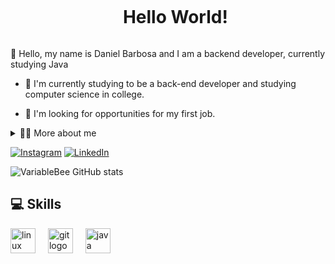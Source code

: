 <!--Title-->

<div id="user-content-toc">
  <ul align="center">
    <summary><h1 style="display: inline-block">Hello World!</h1></summary>
</div>

<!-- Presentation -->

<p>
   👋 Hello, my name is Daniel Barbosa and I am a backend developer, currently studying Java

  - 🌳 I'm currently studying to be a back-end developer and studying computer science in college.

  - 🔎 I'm looking for opportunities for my first job.
</p>

<!-- Dropdown -->

<details>
  <summary>👨‍💻 More about me</summary>

  - 💬 I'm 17 years old and I live in Brazil, I'm studying with courses, college content and books. I'm going to start sharing what I'm learning here on github, such as the repository I created showing my learning in Java.

  - ⚡ Without studying programming I'm usually playing games, watching anime or reading books.

  - 🕮 Regarding languages, I speak Portuguese which is my native language, English which I learned over time and I consider my English to be intermediate and I am also studying German.

 </details>

 <!-- Links -->

 [![Instagram](https://img.shields.io/badge/Instagram-E4405F?style=for-the-badge&logo=instagram&logoColor=white)](https://www.instagram.com/sudobarbosa/)
[![LinkedIn](https://img.shields.io/badge/LinkedIn-0077B5?style=for-the-badge&logo=linkedin&logoColor=white)](https://www.linkedin.com/in/sudobarbosa/)

<!-- GithubStats -->

![VariableBee GitHub stats](https://github-readme-stats.vercel.app/api?username=sudobarbosa&show_icons=true&theme=dark)

## 💻 Skills

<!-- Skills: Programming Languages -->

  <div align="left">
</div>

<div align="left">
  <img src="https://cdn.jsdelivr.net/gh/devicons/devicon/icons/linux/linux-original.svg" height="40" alt="linux logo"  />
  <img width="12" />
  <img src="https://cdn.jsdelivr.net/gh/devicons/devicon/icons/git/git-original.svg" height="40" alt="git logo"  />
  <img width="12" />
  <img src="https://cdn.jsdelivr.net/gh/devicons/devicon/icons/java/java-original.svg" height="40" alt="java logo"  />
</div>
 
